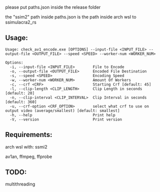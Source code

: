 please put paths.json inside the release folder


the "ssim2" path inside paths.json is the path inside arch wsl to ssimulacra2_rs

## Usage:
```
Usage: check_av1_encode.exe [OPTIONS] --input-file <INPUT_FILE> --output-file <OUTPUT_FILE> --speed <SPEED> --worker-num <WORKER_NUM>

Options:
  -i, --input-file <INPUT_FILE>        File to Encode
  -o, --output-file <OUTPUT_FILE>      Encoded File Destination
  -s, --speed <SPEED>                  Encoding Speed
  -w, --worker-num <WORKER_NUM>        Amount Of Workers
  -c, --crf <CRF>                      Starting Crf [default: 45]
  -l, --clip-length <CLIP_LENGTH>      Clip Length in seconds [default: 20]
  -n, --clip-interval <CLIP_INTERVAL>  Clip Interval in seconds [default: 360]
  -u, --crf-option <CRF_OPTION>        select what crf to use on output video (average/smallest) [default: smallest]
  -h, --help                           Print help
  -V, --version                        Print version
  ```

## Requirements:
arch wsl with: ssmi2

av1an, ffmpeg, ffprobe


## TODO:

multithreading
